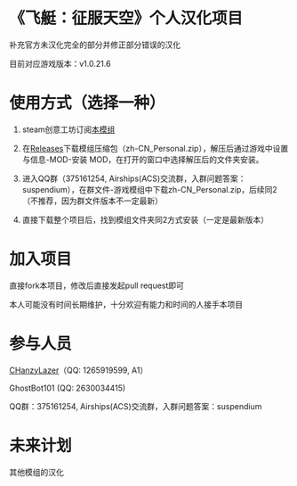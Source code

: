 # 《飞艇：征服天空》个人汉化项目
补充官方未汉化完全的部分并修正部分错误的汉化

目前对应游戏版本：v1.0.21.6

# 使用方式（选择一种）
1. steam创意工坊订阅[本模组](https://steamcommunity.com/sharedfiles/filedetails/?id=2581973930)

2. 在[Releases](https://github.com/CHanzyLazer/Airships-Conquer-the-Skies-Chinese-Translation/releases)下载模组压缩包（zh-CN_Personal.zip），解压后通过游戏中设置与信息-MOD-安装 MOD，在打开的窗口中选择解压后的文件夹安装。

3. 进入QQ群（375161254, Airships(ACS)交流群，入群问题答案：suspendium），在群文件-游戏模组中下载zh-CN_Personal.zip，后续同2（不推荐，因为群文件版本不一定最新）

4. 直接下载整个项目后，找到模组文件夹同2方式安装（一定是最新版本）

# 加入项目
直接fork本项目，修改后直接发起pull request即可

本人可能没有时间长期维护，十分欢迎有能力和时间的人接手本项目

# 参与人员
[CHanzyLazer](https://github.com/CHanzyLazer)（QQ: 1265919599, A1）

GhostBot101 (QQ: 2630034415)

QQ群：375161254, Airships(ACS)交流群，入群问题答案：suspendium

# 未来计划
其他模组的汉化

